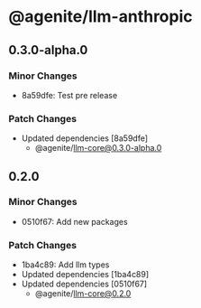 # @agenite/llm-anthropic

## 0.3.0-alpha.0

### Minor Changes

- 8a59dfe: Test pre release

### Patch Changes

- Updated dependencies [8a59dfe]
  - @agenite/llm-core@0.3.0-alpha.0

## 0.2.0

### Minor Changes

- 0510f67: Add new packages

### Patch Changes

- 1ba4c89: Add llm types
- Updated dependencies [1ba4c89]
- Updated dependencies [0510f67]
  - @agenite/llm-core@0.2.0
